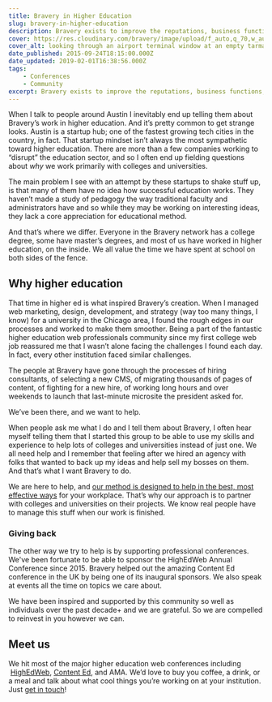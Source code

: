 ```yaml
---
title: Bravery in Higher Education
slug: bravery-in-higher-education
description: Bravery exists to improve the reputations, business functions, and efficacy of higher ed institutions. We propel higher ed toward its potential.
cover: https://res.cloudinary.com/bravery/image/upload/f_auto,q_70,w_auto,dpr_auto/terminal-entrance.jpg
cover_alt: looking through an airport terminal window at an empty tarmac
date_published: 2015-09-24T18:15:00.000Z
date_updated: 2019-02-01T16:38:56.000Z
tags:
    - Conferences
    - Community
excerpt: Bravery exists to improve the reputations, business functions, and efficacy of institutions of higher education. We propel higher ed toward its potential.
---
```


When I talk to people around Austin I inevitably end up telling them about Bravery’s work in higher education. And it’s pretty common to get strange looks. Austin is a startup hub; one of the fastest growing tech cities in the country, in fact. That startup mindset isn’t always the most sympathetic toward higher education. There are more than a few companies working to “disrupt” the education sector, and so I often end up fielding questions about *why* we work primarily with colleges and universities.

The main problem I see with an attempt by these startups to shake stuff up, is that many of them have no idea how successful education works. They haven’t made a study of pedagogy the way traditional faculty and administrators have and so while they may be working on interesting ideas, they lack a core appreciation for educational method.

And that’s where we differ. Everyone in the Bravery network has a college degree, some have master’s degrees, and most of us have worked in higher education, on the inside. We all value the time we have spent at school on both sides of the fence.

## Why higher education

That time in higher ed is what inspired Bravery’s creation. When I managed web marketing, design, development, and strategy (way too many things, I know) for a university in the Chicago area, I found the rough edges in our processes and worked to make them smoother. Being a part of the fantastic higher education web professionals community since my first college web job reassured me that I wasn’t alone facing the challenges I found each day. In fact, every other institution faced similar challenges.

The people at Bravery have gone through the processes of hiring consultants, of selecting a new CMS, of migrating thousands of pages of content, of fighting for a new hire, of working long hours and over weekends to launch that last-minute microsite the president asked for.

We’ve been there, and we want to help.

When people ask me what I do and I tell them about Bravery, I often hear myself telling them that I started this group to be able to use my skills and experience to help lots of colleges and universities instead of just one. We all need help and I remember that feeling after we hired an agency with folks that wanted to back up my ideas and help sell my bosses on them. And that’s what I want Bravery to do.

We are here to help, and [our method is designed to help in the best, most effective ways](/services/?utm_source=insight) for your workplace. That’s why our approach is to partner with colleges and universities on their projects. We know real people have to manage this stuff when our work is finished.

### Giving back

The other way we try to help is by supporting professional conferences. We've been fortunate to be able to sponsor the HighEdWeb Annual Conference since 2015. Bravery helped out the amazing Content Ed conference in the UK by being one of its inaugural sponsors. We also speak at events all the time on topics we care about.

We have been inspired and supported by this community so well as individuals over the past decade+ and we are grateful. So we are compelled to reinvest in you however we can.

## Meet us

We hit most of the major higher education web conferences including  [HighEdWeb](http://highedweb.org/), [Content Ed](https://contentedlive.com), and AMA. We’d love to buy you coffee, a drink, or a meal and talk about what cool things you’re working on at your institution. Just [get in touch](/contact/?utm_source=insight)!
